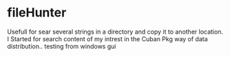 # fileHunter
Usefull for sear several strings in a directory and copy it to another location. I Started for search content of my intrest in the Cuban Pkg way of data distribution..
testing from windows gui